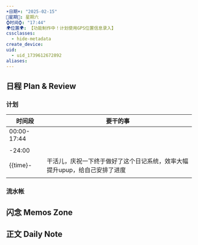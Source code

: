 ```yaml
---
☀️日期☀️: "2025-02-15"
📆星期📆: 星期六
⌚️时间⌚️: "17:44"
🌍位置🌍: 【功能制作中！计划使用GPS位置信息录入】
cssclasses:
  - hide-metadata
create_device: 
uid:
  - uid_1739612672892
aliases:
---
```

 

## 日程 Plan & Review

### 计划

| 时间段 | 要干的事 |
| ---- | ---- |
| 00:00-17:44 |  |
|  |  |
| -24:00 |  |
| {{time}- | 干活儿，庆祝一下终于做好了这个日记系统，效率大幅提升upup，给自己安排了进度 |
|  |  |
### 流水帐




## 闪念 Memos Zone

## 正文 Daily Note

